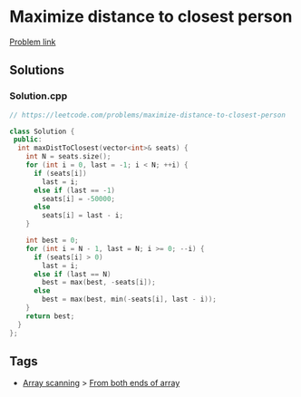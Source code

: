 # Maximize distance to closest person

[Problem link](https://leetcode.com/problems/maximize-distance-to-closest-person)

## Solutions


### Solution.cpp
```cpp
// https://leetcode.com/problems/maximize-distance-to-closest-person

class Solution {
 public:
  int maxDistToClosest(vector<int>& seats) {
    int N = seats.size();
    for (int i = 0, last = -1; i < N; ++i) {
      if (seats[i])
        last = i;
      else if (last == -1)
        seats[i] = -50000;
      else
        seats[i] = last - i;
    }

    int best = 0;
    for (int i = N - 1, last = N; i >= 0; --i) {
      if (seats[i] > 0)
        last = i;
      else if (last == N)
        best = max(best, -seats[i]);
      else
        best = max(best, min(-seats[i], last - i));
    }
    return best;
  }
};
```
## Tags

* [Array scanning](/Collections/array-scanning.md#array-scanning) > [From both ends of array](/Collections/array-scanning.md#from-both-ends-of-array)
